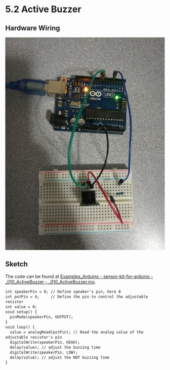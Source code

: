 # 5.2 Active Buzzer

## Hardware Wiring

![Image](../../Examples/sensor-kit-for-arduino/010_activebuzzer.jpg)


## Sketch

The code can be found at [Examples_Arduino - sensor-kit-for-arduino - _010_ActiveBuzzer - _010_ActiveBuzzer.ino](https://github.com/LongerVisionRobot/Examples_Arduino/blob/master/sensor-kit-for-arduino/_010_ActiveBuzzer/_010_ActiveBuzzer.ino).
```
int speakerPin = 8; // Define speaker's pin, here 8
int potPin = 4;     // Define the pin to control the adjustable resistor
int value = 0;
void setup() {
  pinMode(speakerPin, OUTPUT);
}
void loop() {
  value = analogRead(potPin); // Read the analog value of the adjustable resistor's pin
  digitalWrite(speakerPin, HIGH);
  delay(value); // adjust the buzzing time
  digitalWrite(speakerPin, LOW);
  delay(value); // adjust the NOT buzzing time
}
```